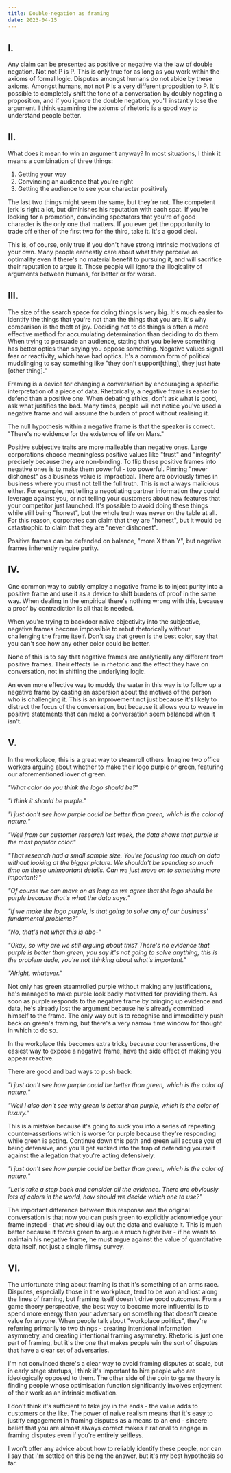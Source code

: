```yaml
---
title: Double-negation as framing
date: 2023-04-15
---
```


## I.

Any claim can be presented as positive or negative via the law of double negation. Not not P is P. This is only true
for as long as you work within the axioms of formal logic. Disputes amongst humans do not abide by these axioms. Amongst
humans, not not P is a very different proposition to P. It's possible to completely shift the tone of a conversation
by doubly negating a proposition, and if you ignore the double negation, you'll instantly lose the argument. I think
examining the axioms of rhetoric is a good way to understand people better.

## II.

What does it mean to win an argument anyway? In most situations, I think it means a combination of three things:

1. Getting your way
2. Convincing an audience that you're right
3. Getting the audience to see your character positively

The last two things might seem the same, but they're not. The competent jerk is right a lot, but diminishes his
reputation with each spat. If you're looking for a promotion, convincing spectators that you're of good character is
the only one that matters. If you ever get the opportunity to trade off either of the first two for the third, take
it. It's a good deal.

This is, of course, only true if you don't have strong intrinsic motivations of your own. Many people earnestly care
about what they perceive as optimality even if there's no material benefit to pursuing it, and will sacrifice their
reputation to argue it. Those people will ignore the illogicality of arguments between humans, for better or for
worse.

## III.
The size of the search space for doing things is very big. It's much easier to identify the things that you're not
than the things that you are. It's why comparison is the theft of joy. Deciding not to do things is often a
more effective method for accumulating determination than deciding to do them. When trying to persuade an audience,
stating that you believe something has better optics than saying you oppose something. Negative values signal fear
or reactivity, which have bad optics. It's a common form of political mudslinging to say something like "they don't
support[thing], they just hate [other thing]."

Framing is a device for changing a conversation by encouraging a specific interpretation of a piece of data.
Rhetorically, a negative frame is easier to defend than a positive one. When debating ethics, don't ask what is good,
ask what justifies the bad. Many times, people will not notice you've used a negative frame and will assume the burden
of proof without realising it.

The null hypothesis within a negative frame is that the speaker is correct. "There's no evidence for the existence of
life on Mars."

Positive subjective traits are more malleable than negative ones. Large corporations choose meaningless positive values like "trust" and "integrity" precisely because they are
non-binding. To flip these positive frames into negative ones is to make them powerful - too powerful. Pinning "never
dishonest" as a business value is impractical. There are obviously times in business where you must not tell the
full truth. This is not always malicious either. For example, not telling a negotiating partner information they could
leverage against you, or not telling your customers about new features that your competitor just launched. It's
possible to avoid doing these things while still being "honest", but the whole truth was never on the table at all. For
this reason, corporates can claim that they are "honest", but it would be catastrophic to claim that they are "never
dishonest".

Positive frames can be defended on balance, "more X than Y", but negative frames inherently require purity.

## IV.
One common way to subtly employ a negative frame is to inject purity into a positive frame and use it as a device
to shift burdens of proof in the same way. When dealing in the empirical there's nothing wrong with this, because a
proof by contradiction is all that is needed.

When you're trying to backdoor naive objectivity into the subjective, negative frames become impossible to rebut
rhetorically without challenging the frame itself. Don't say that green is the best color, say that you can't see how 
any other color could be better.

None of this is to say that negative frames are analytically any different from positive frames. Their effects lie in
rhetoric and the effect they have on conversation, not in shifting the underlying logic.

An even more effective way to muddy the water in this way is to follow up a negative frame by casting an aspersion
about the motives of the person who is challenging it. This is an improvement not just because it's likely to distract
the focus of the conversation, but because it allows you to weave in positive statements that can make a conversation
seem balanced when it isn't.

## V.
In the workplace, this is a great way to steamroll others. Imagine two office workers arguing about whether to make
their logo purple or green, featuring our aforementioned lover of green.

*"What color do you think the logo should be?"*

*"I think it should be purple."*

*"I just don't see how purple could be better than green, which is the color of nature."*

*"Well from our customer research last week, the data shows that purple is the most popular color."*

*"That research had a small sample size. You're focusing too much on data without looking at the bigger picture. We shouldn't be spending so much time on these unimportant details. Can we just move on to something more important?"*

*"Of course we can move on as long as we agree that the logo should be purple because that's what the data says."*

*"If we make the logo purple, is that going to solve any of our business' fundamental problems?"*

*"No, that's not what this is abo-"*

*"Okay, so why are we still arguing about this? There's no evidence that purple is better than green, you say it's not going to solve anything, this is the problem dude, you're not thinking about what's important."*

*"Alright, whatever."*

Not only has green steamrolled purple without making any justifications, he's managed to make purple look badly
motivated for providing them. As soon as purple responds to the negative frame by bringing up evidence and data, he's
already lost the argument because he's already committed himself to the frame. The only way out is to recognise and
immediately push back on green's framing, but there's a very narrow time window for thought in which to do so.

In the workplace this becomes extra tricky because counterassertions, the easiest way to expose a negative frame, have
the side effect of making you appear reactive.

There are good and bad ways to push back:

*"I just don't see how purple could be better than green, which is the color of nature."*

*"Well I also don't see why green is better than purple, which is the color of luxury."*

This is a mistake because it's going to suck you into a series of repeating counter-assertions which is worse for
purple because they're responding while green is acting. Continue down this path and green will accuse you of being
defensive, and you'll get sucked into the trap of defending yourself against the allegation that you're acting
defensively.

*"I just don't see how purple could be better than green, which is the color of nature."*

*"Let's take a step back and consider all the evidence. There are obviously lots of colors in the world, how should we
decide which one to use?"*

The important difference between this response and the original conversation is that now you can push green to
explicitly acknowledge your frame instead - that we should lay out the data and evaluate it. This is much better
because it forces green to argue a much higher bar - if he wants to maintain his negative frame, he must argue against
the value of quantitative data itself, not just a single flimsy survey.


## VI.
The unfortunate thing about framing is that it's something of an arms race. Disputes, especially those in the
workplace, tend to be won and lost along the lines of framing, but framing itself doesn't drive good outcomes. From a
game theory perspective, the best way to become more influential is to spend more energy than your adversary on
something that doesn't create value for anyone. When people talk about "workplace politics", they're referring
primarily to two things - creating intentional information asymmetry, and creating intentional framing asymmetry.
Rhetoric is just one part of framing, but it's the one that makes people win the sort of disputes that have a clear set
of adversaries.

I'm not convinced there's a clear way to avoid framing disputes at scale, but in early stage startups, I think it's
important to hire people who are ideologically opposed to them. The other side of the coin to game theory is finding
people whose optimisation function significantly involves enjoyment of their work as an intrinsic motivation.

I don't think it's sufficient to take joy in the ends - the value adds to customers or the like. The power of naive
realism means that it's easy to justify engagement in framing disputes as a means to an end - sincere belief that you
are almost always correct makes it rational to engage in framing disputes even if you're entirely selfless.

I won't offer any advice about how to reliably identify these people, nor can I say that I'm settled on this being the
answer, but it's my best hypothesis so far.